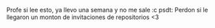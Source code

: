Profe si lee esto, ya llevo una semana y no me sale :c 
psdt: Perdon si le llegaron un monton de invitaciones de repositorios <3
